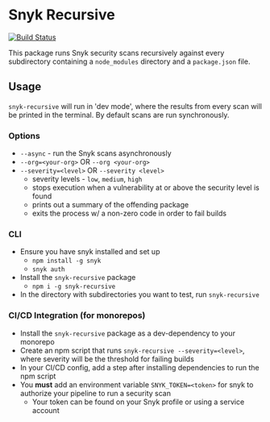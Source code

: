 # Snyk Recursive
[![Build Status](https://travis-ci.org/adamtwolfe/snyk-recursive.svg?branch=master)](https://travis-ci.org/adamtwolfe/snyk-recursive)

This package runs Snyk security scans recursively against every subdirectory containing a `node_modules` directory and a `package.json` file. 

## Usage
`snyk-recursive` will run in 'dev mode', where the results from every scan will be printed in the terminal. By default scans are run synchronously.
### Options
- `--async` - run the Snyk scans asynchronously
- `--org=<your-org>` OR `--org <your-org>`
- `--severity=<level>` OR `--severity <level>`
  - severity levels - `low`, `medium`, `high`
  - stops execution when a vulnerability at or above the security level is found
  - prints out a summary of the offending package
  - exits the process w/ a non-zero code in order to fail builds

### CLI
- Ensure you have snyk installed and set up
  - `npm install -g snyk`
  - `snyk auth`
- Install the `snyk-recursive` package
  - `npm i -g snyk-recursive`
- In the directory with subdirectories you want to test, run `snyk-recursive`

### CI/CD Integration (for monorepos)
- Install the `snyk-recursive` package as a dev-dependency to your monorepo
- Create an npm script that runs `snyk-recursive --severity=<level>`, where severity will be the threshold for failing builds
- In your CI/CD config, add a step after installing dependencies to run the npm script
- You **must** add an environment variable `SNYK_TOKEN=<token>` for snyk to authorize your pipeline to run a security scan
  - Your token can be found on your Snyk profile or using a service account
